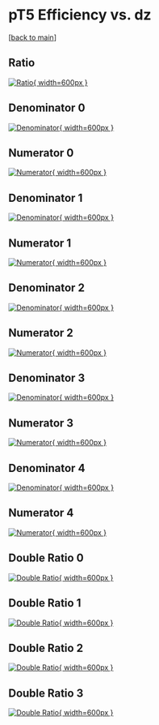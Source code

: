 # pT5 Efficiency vs. dz

[[back to main](./)]



## Ratio

[![Ratio](../mtv/var/pT5_base_321_-1_eff_dz.png){ width=600px }](../mtv/var/pT5_base_321_-1_eff_dz.pdf)

## Denominator 0

[![Denominator](../mtv/den/pT5_base_321_-1_eff_dz_den0.png){ width=600px }](../mtv/den/pT5_base_321_-1_eff_dz_den0.pdf)

## Numerator 0

[![Numerator](../mtv/num/pT5_base_321_-1_eff_dz_num0.png){ width=600px }](../mtv/num/pT5_base_321_-1_eff_dz_num0.pdf)

## Denominator 1

[![Denominator](../mtv/den/pT5_base_321_-1_eff_dz_den1.png){ width=600px }](../mtv/den/pT5_base_321_-1_eff_dz_den1.pdf)

## Numerator 1

[![Numerator](../mtv/num/pT5_base_321_-1_eff_dz_num1.png){ width=600px }](../mtv/num/pT5_base_321_-1_eff_dz_num1.pdf)

## Denominator 2

[![Denominator](../mtv/den/pT5_base_321_-1_eff_dz_den2.png){ width=600px }](../mtv/den/pT5_base_321_-1_eff_dz_den2.pdf)

## Numerator 2

[![Numerator](../mtv/num/pT5_base_321_-1_eff_dz_num2.png){ width=600px }](../mtv/num/pT5_base_321_-1_eff_dz_num2.pdf)

## Denominator 3

[![Denominator](../mtv/den/pT5_base_321_-1_eff_dz_den3.png){ width=600px }](../mtv/den/pT5_base_321_-1_eff_dz_den3.pdf)

## Numerator 3

[![Numerator](../mtv/num/pT5_base_321_-1_eff_dz_num3.png){ width=600px }](../mtv/num/pT5_base_321_-1_eff_dz_num3.pdf)

## Denominator 4

[![Denominator](../mtv/den/pT5_base_321_-1_eff_dz_den4.png){ width=600px }](../mtv/den/pT5_base_321_-1_eff_dz_den4.pdf)

## Numerator 4

[![Numerator](../mtv/num/pT5_base_321_-1_eff_dz_num4.png){ width=600px }](../mtv/num/pT5_base_321_-1_eff_dz_num4.pdf)

## Double Ratio 0

[![Double Ratio](../mtv/ratio/pT5_base_321_-1_eff_dz_ratio0.png){ width=600px }](../mtv/ratio/pT5_base_321_-1_eff_dz_ratio0.pdf)

## Double Ratio 1

[![Double Ratio](../mtv/ratio/pT5_base_321_-1_eff_dz_ratio1.png){ width=600px }](../mtv/ratio/pT5_base_321_-1_eff_dz_ratio1.pdf)

## Double Ratio 2

[![Double Ratio](../mtv/ratio/pT5_base_321_-1_eff_dz_ratio2.png){ width=600px }](../mtv/ratio/pT5_base_321_-1_eff_dz_ratio2.pdf)

## Double Ratio 3

[![Double Ratio](../mtv/ratio/pT5_base_321_-1_eff_dz_ratio3.png){ width=600px }](../mtv/ratio/pT5_base_321_-1_eff_dz_ratio3.pdf)

